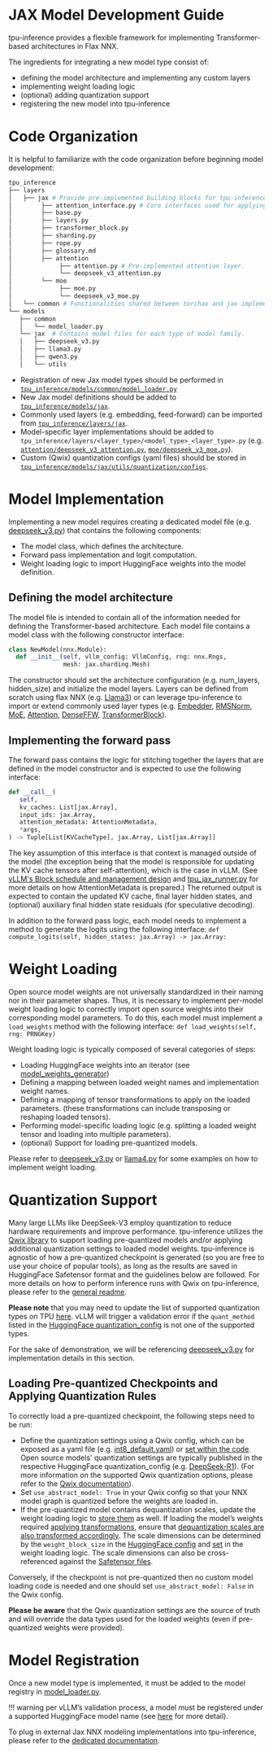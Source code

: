 # JAX Model Development Guide

tpu-inference provides a flexible framework for implementing Transformer-based architectures in Flax NNX.

The ingredients for integrating a new model type consist of:
- defining the model architecture and implementing any custom layers
- implementing weight loading logic
- (optional) adding quantization support
- registering the new model into tpu-inference

# Code Organization
It is helpful to familiarize with the code organization before beginning model development:

```bash
tpu_inference
├── layers
│   ├── jax # Provide pre-implemented building blocks for tpu-inference models.
│        ├── attention_interface.py # Core interfaces used for applying attention.
│        ├── base.py
│        ├── layers.py
│        ├── transformer_block.py
│        ├── sharding.py
│        ├── rope.py
│        ├── glossary.md
│        ├── attention
│             ├── attention.py # Pre-implemented attention layer.
│             └── deepseek_v3_attention.py
│        └── moe
│             ├── moe.py
│             └── deepseek_v3_moe.py
│   └── common # Functionalities shared between torchax and jax implementations.
└── models
   ├── common
   │   └── model_loader.py
   └── jax  # Contains model files for each type of model family.
   │   ├── deepseek_v3.py
   │   ├── llama3.py
   │   ├── qwen3.py
   │   └── utils
```

- Registration of new Jax model types should be performed in [`tpu_inference/models/common/model_loader.py`](https://github.com/vllm-project/tpu-inference/blob/main/tpu_inference/models/common/model_loader.py)
- New Jax model definitions should be added to [`tpu_inference/models/jax`](https://github.com/vllm-project/tpu-inference/tree/main/tpu_inference/models/jax).
- Commonly used layers (e.g. embedding, feed-forward) can be imported from [`tpu_inference/layers/jax`](https://github.com/vllm-project/tpu-inference/tree/main/tpu_inference/layers/jax).
- Model-specific layer implementations should be added to `tpu_inference/layers/<layer_type>/<model_type>_<layer_type>.py` (e.g. [`attention/deepseek_v3_attention.py`](https://github.com/vllm-project/tpu-inference/blob/main/tpu_inference/layers/jax/attention/deepseek_v3_attention.py), [`moe/deepseek_v3_moe.py`](https://github.com/vllm-project/tpu-inference/blob/main/tpu_inference/layers/jax/moe/deepseek_v3_moe.py)).
- Custom (Qwix) quantization configs (yaml files) should be stored in [`tpu_inference/models/jax/utils/quantization/configs`](https://github.com/vllm-project/tpu-inference/tree/main/tpu_inference/models/jax/utils/quantization/configs).

# Model Implementation
Implementing a new model requires creating a dedicated model file (e.g. [deepseek_v3.py](https://github.com/vllm-project/tpu-inference/blob/31fa76a0187496ec161c634c98ac5eba144cb36c/tpu_inference/models/jax/deepseek_v3.py)) that contains the following components:
- The model class, which defines the architecture.
- Forward pass implementation and logit computation.
- Weight loading logic to import HuggingFace weights into the model definition.

## Defining the model architecture
The model file is intended to contain all of the information needed for defining the Transformer-based architecture.
Each model file contains a model class with the following constructor interface:

```python
class NewModel(nnx.Module):
  def __init__(self, vllm_config: VllmConfig, rng: nnx.Rngs,
               mesh: jax.sharding.Mesh)
```

The constructor should set the architecture configuration (e.g. num_layers, hidden_size) and initialize the model layers. Layers can be defined from scratch using flax NNX (e.g. [Llama3](https://github.com/vllm-project/tpu-inference/blob/31fa76a0187496ec161c634c98ac5eba144cb36c/tpu_inference/models/jax/llama3.py)) or can leverage tpu-inference to import or extend commonly used layer types (e.g. [Embedder](https://github.com/vllm-project/tpu-inference/blob/31fa76a0187496ec161c634c98ac5eba144cb36c/tpu_inference/layers/jax/layers.py#L168), [RMSNorm](https://github.com/vllm-project/tpu-inference/blob/31fa76a0187496ec161c634c98ac5eba144cb36c/tpu_inference/layers/jax/layers.py#L49), [MoE](https://github.com/vllm-project/tpu-inference/blob/31fa76a0187496ec161c634c98ac5eba144cb36c/tpu_inference/layers/jax/moe/moe.py#L69), [Attention](https://github.com/vllm-project/tpu-inference/blob/31fa76a0187496ec161c634c98ac5eba144cb36c/tpu_inference/layers/jax/attention/attention.py#L23), [DenseFFW](https://github.com/vllm-project/tpu-inference/blob/31fa76a0187496ec161c634c98ac5eba144cb36c/tpu_inference/layers/jax/layers.py#L98C7-L98C15), [TransformerBlock](https://github.com/vllm-project/tpu-inference/blob/31fa76a0187496ec161c634c98ac5eba144cb36c/tpu_inference/layers/jax/transformer_block.py#L15
)).

## Implementing the forward pass
The forward pass contains the logic for stitching together the layers that are defined in the model constructor and is expected to use the following interface:

```python
def __call__(
   self,
   kv_caches: List[jax.Array],
   input_ids: jax.Array,
   attention_metadata: AttentionMetadata,
   *args,
) -> Tuple[List[KVCacheType], jax.Array, List[jax.Array]]
```

The key assumption of this interface is that context is managed outside of the model (the exception being that the model is responsible for updating the KV cache tensors after self-attention), which is the case in vLLM.
(See [vLLM's Block schedule and management design](https://docs.vllm.ai/en/latest/design/hybrid_kv_cache_manager.html?h=kv+cache#implementation) and [tpu_jax_runner.py](https://github.com/vllm-project/tpu-inference/blob/31fa76a0187496ec161c634c98ac5eba144cb36c/tpu_inference/runner/tpu_jax_runner.py#L556) for more details on how AttentionMetadata is prepared.)
The returned output is expected to contain the updated KV cache, final layer hidden states, and (optional) auxiliary final hidden state residuals (for speculative decoding).

In addition to the forward pass logic, each model needs to implement a method to generate the logits using the following interface:
`def compute_logits(self, hidden_states: jax.Array) -> jax.Array:`

# Weight Loading
Open source model weights are not universally standardized in their naming nor in their parameter shapes. Thus, it is necessary to implement per-model weight loading logic to correctly import open source weights into their corresponding model parameters.
To do this, each model must implement a `load_weights` method with the following interface: `def load_weights(self, rng: PRNGKey)`

Weight loading logic is typically composed of several categories of steps:
- Loading HuggingFace weights into an iterator (see [model_weights_generator](https://github.com/vllm-project/tpu-inference/blob/31fa76a0187496ec161c634c98ac5eba144cb36c/tpu_inference/models/jax/utils/weight_utils.py#L73))
- Defining a mapping between loaded weight names and implementation
 weight names.
- Defining a mapping of tensor transformations to apply on the loaded parameters. (these transformations can include transposing or reshaping loaded tensors).
- Performing model-specific loading logic (e.g. splitting a loaded weight tensor and loading into multiple parameters).
- (optional) Support for loading pre-quantized models.

Please refer to [deepseek_v3.py](https://github.com/vllm-project/tpu-inference/blob/31fa76a0187496ec161c634c98ac5eba144cb36c/tpu_inference/models/jax/deepseek_v3.py#L354) or [llama4.py](https://github.com/vllm-project/tpu-inference/blob/31fa76a0187496ec161c634c98ac5eba144cb36c/tpu_inference/models/jax/llama4.py#L286) for some examples on how to implement weight loading.

# Quantization Support
Many large LLMs like DeepSeek-V3 employ quantization to reduce hardware requirements and improve performance. tpu-inference utilizes the [Qwix library](https://github.com/google/qwix) to support loading pre-quantized models and/or applying additional quantization settings to loaded model weights. tpu-inference is agnostic of how a pre-quantized checkpoint is generated (so you are free to use your choice of popular tools), as long as the results are saved in HuggingFace Safetensor format and the guidelines below are followed.
For more details on how to perform inference runs with Qwix on tpu-inference, please refer to the [general readme](https://github.com/vllm-project/tpu-inference/tree/31fa76a0187496ec161c634c98ac5eba144cb36c?tab=readme-ov-file#quantization).

**Please note** that you may need to update the list of supported quantization types on TPU [here](https://github.com/vllm-project/tpu-inference/blob/31fa76a0187496ec161c634c98ac5eba144cb36c/tpu_inference/platforms/tpu_jax.py#L48). vLLM will trigger a validation error if the `quant_method` listed in the [HuggingFace quantization_config](https://huggingface.co/deepseek-ai/DeepSeek-R1/blob/main/config.json#L40) is not one of the supported types.

For the sake of demonstration, we will be referencing [deepseek_v3.py](https://github.com/vllm-project/tpu-inference/blob/31fa76a0187496ec161c634c98ac5eba144cb36c/tpu_inference/models/jax/deepseek_v3.py) for implementation details in this section.

## Loading Pre-quantized Checkpoints and Applying Quantization Rules
To correctly load a pre-quantized checkpoint, the following steps need to be run:
- Define the quantization settings using a Qwix config, which can be exposed as a yaml file (e.g. [int8_default.yaml](https://github.com/vllm-project/tpu-inference/blob/31fa76a0187496ec161c634c98ac5eba144cb36c/tpu_inference/models/jax/utils/quantization/configs/int8_default.yaml)) or [set within the code](https://github.com/vllm-project/tpu-inference/blob/31fa76a0187496ec161c634c98ac5eba144cb36c/tpu_inference/models/jax/utils/quantization/quantization_utils.py#L37). Open source models' quantization settings are typically published in the respective HuggingFace quantization_config (e.g. [DeepSeek-R1](https://huggingface.co/deepseek-ai/DeepSeek-R1/blob/main/config.json#L37)).
(For more information on the supported Qwix quantization options, please refer to the [Qwix documentation](https://github.com/google/qwix?tab=readme-ov-file#quantization-config)).
- Set `use_abstract_model: True` in your Qwix config so that your NNX model graph is quantized before the weights are loaded in.
- If the pre-quantized model contains dequantization scales, update the weight loading logic to [store them](https://github.com/vllm-project/tpu-inference/blob/31fa76a0187496ec161c634c98ac5eba144cb36c/tpu_inference/models/jax/deepseek_v3.py#L693) as well. If loading the model’s weights required [applying transformations](#weight-loading), ensure that [dequantization scales are also transformed accordingly](https://github.com/vllm-project/tpu-inference/blob/31fa76a0187496ec161c634c98ac5eba144cb36c/tpu_inference/models/jax/deepseek_v3.py#L602). The scale dimensions can be determined by the `weight_block_size` in the [HuggingFace config](https://huggingface.co/deepseek-ai/DeepSeek-V3/blob/main/config.json#L41) and [set](https://github.com/vllm-project/tpu-inference/blob/31fa76a0187496ec161c634c98ac5eba144cb36c/tpu_inference/models/jax/deepseek_v3.py#L484) in the weight loading logic. The scale dimensions can also be cross-referenced against the [Safetensor files](https://huggingface.co/deepseek-ai/DeepSeek-R1/blob/main/model-00001-of-000163.safetensors).

Conversely, if the checkpoint is not pre-quantized then no custom model loading code is needed and one should set `use_abstract_model: False` in the Qwix config.

**Please be aware** that the Qwix quantization settings are the source of truth and will override the data types used for the loaded weights (even if pre-quantized weights were provided).

# Model Registration
Once a new model type is implemented, it must be added to the model registry in [model_loader.py](https://github.com/vllm-project/tpu-inference/blob/31fa76a0187496ec161c634c98ac5eba144cb36c/tpu_inference/models/common/model_loader.py#L29).

!!! warning
    per vLLM’s validation process, a model must be registered under a supported HuggingFace model name (see [here](https://github.com/vllm-project/vllm/blob/320feae6f506097c47b6b41a634a6197512cffc1/vllm/model_executor/models/registry.py#L428) for more detail).

To plug in external Jax NNX modeling implementations into tpu-inference, please refer to the [dedicated documentation](https://github.com/vllm-project/tpu-inference/blob/31fa76a0187496ec161c634c98ac5eba144cb36c/docs/getting_started/out-of-tree.md).

